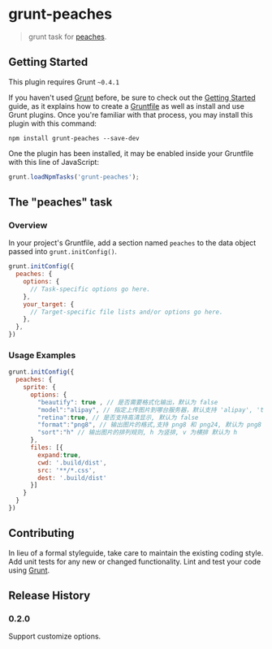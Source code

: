 # grunt-peaches

> grunt task for [peaches](http://peaches.io).

## Getting Started
This plugin requires Grunt `~0.4.1`

If you haven't used [Grunt](http://gruntjs.com/) before, be sure to check out the [Getting Started](http://gruntjs.com/getting-started) guide, as it explains how to create a [Gruntfile](http://gruntjs.com/sample-gruntfile) as well as install and use Grunt plugins. Once you're familiar with that process, you may install this plugin with this command:

```shell
npm install grunt-peaches --save-dev
```

One the plugin has been installed, it may be enabled inside your Gruntfile with this line of JavaScript:

```js
grunt.loadNpmTasks('grunt-peaches');
```

## The "peaches" task

### Overview
In your project's Gruntfile, add a section named `peaches` to the data object passed into `grunt.initConfig()`.

```js
grunt.initConfig({
  peaches: {
    options: {
      // Task-specific options go here.
    },
    your_target: {
      // Target-specific file lists and/or options go here.
    },
  },
})
```

### Usage Examples

```js
grunt.initConfig({
  peaches: {
    sprite: {
      options: {
        "beautify": true , // 是否需要格式化输出，默认为 false
        "model":"alipay", // 指定上传图片到哪台服务器，默认支持 'alipay', 'tfsdaily', 默认为 alipay
        "retina":true, // 是否支持高清显示, 默认为 false
        "format":"png8", // 输出图片的格式,支持 png8 和 png24, 默认为 png8
        "sort":"h" // 输出图片的排列规则, h 为竖排, v 为横排 默认为 h
      },
      files: [{
        expand:true,
        cwd: '.build/dist',
        src: '**/*.css',
        dest: '.build/dist'
      }]
    }
  }
})
```

## Contributing

In lieu of a formal styleguide, take care to maintain the existing coding style. Add unit tests for any new or changed functionality. Lint and test your code using [Grunt](http://gruntjs.com/).

## Release History

### 0.2.0

Support customize options.
